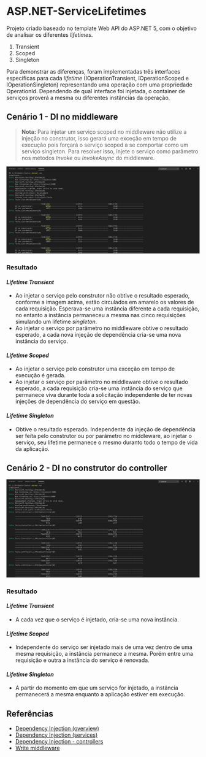 # ASP.NET-ServiceLifetimes
Projeto criado baseado no template Web API do ASP.NET 5, com o objetivo de analisar os diferentes *lifetimes*.
  1. Transient
  1. Scoped
  1. Singleton

Para demonstrar as diferenças, foram implementadas três interfaces específicas para cada *lifetime* (IOperationTransient, IOperationScoped e IOperationSingleton) representando uma operação com uma propriedade OperationId. Dependendo de qual interface foi injetada, o container de serviços proverá a mesma ou diferentes instâncias da operação.

## Cenário 1 - DI no middleware
> **Nota:** Para injetar um serviço scoped no middleware não utilize a injeção no construtor, isso gerará uma exceção em tempo de execução pois forçará o serviço scoped a se comportar como um serviço singleton. Para resolver isso, injete o serviço como parâmetro nos métodos *Invoke* ou *InvokeAsync* do middleware.

![Injeção de Dependência no middleware](Images/ResultadoMiddleware.PNG "Injeção de Dependência no middleware")

### Resultado
#### *Lifetime Transient*
- Ao injetar o serviço pelo construtor não obtive o resultado esperado, conforme a imagem acima, estão circulados em amarelo os valores de cada requisição. Esperava-se uma instância diferente a cada requisição, no entanto a instância permaneceu a mesma nas cinco requisições simulando um lifetime *singleton*.
- Ao injetar o serviço por parâmetro no middleware obtive o resultado esperado, a cada nova injeção de dependência cria-se uma nova instância do serviço.
 
#### *Lifetime Scoped*
- Ao injetar o serviço pelo construtor uma exceção em tempo de execução é gerada.
- Ao injetar o serviço por parâmetro no middleware obtive o resultado esperado, a cada requisição cria-se uma instância do serviço que permanece viva durante toda a solicitação independente de ter novas injeções de dependência do serviço em questão.

#### *Lifetime Singleton*
- Obtive o resultado esperado. Independente da injeção de dependência ser feita pelo construtor ou por parâmetro no middleware, ao injetar o serviço, seu lifetime permanece o mesmo duranto todo o tempo de vida da aplicação.

## Cenário 2 - DI no construtor do controller
![Injeção de Dependência no construtor do controller](Images/ResultadoController.PNG "Injeção de Dependência no construtor do controller")

### Resultado
#### *Lifetime Transient*
- A cada vez que o serviço é injetado, cria-se uma nova instância.

#### *Lifetime Scoped*
- Independente do serviço ser injetado mais de uma vez dentro de uma mesma requisição, a instância permanece a mesma. Porém entre uma requisição e outra a instância do serviço é renovada.

#### *Lifetime Singleton*
- A partir do momento em que um serviço for injetado, a instância permanecerá a mesma enquanto a aplicação estiver em execução.

## Referências
- [Dependency Injection (overview)](https://docs.microsoft.com/en-us/dotnet/core/extensions/dependency-injection#service-lifetimes)
- [Dependency Injection (services)](https://docs.microsoft.com/en-us/aspnet/core/fundamentals/dependency-injection?view=aspnetcore-5.0)
- [Dependency Injection - controllers](https://docs.microsoft.com/en-us/aspnet/core/mvc/controllers/dependency-injection?view=aspnetcore-5.0#constructor-injection)
- [Write middleware](https://docs.microsoft.com/en-us/aspnet/core/fundamentals/middleware/write?view=aspnetcore-5.0#per-request-middleware-dependencies)
